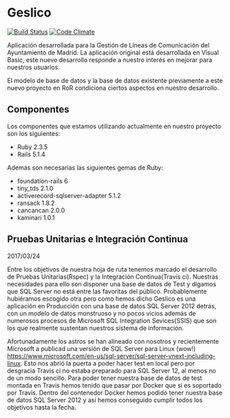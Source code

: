 # Geslico

[![Build Status](https://travis-ci.org/geslico/geslico.svg?branch=master)](https://travis-ci.org/geslico/geslico)
[![Code Climate](https://codeclimate.com/github/geslico/geslico/badges/gpa.svg)](https://codeclimate.com/github/geslico/geslico)

Aplicación desarrollada para la Gestión de Líneas de Comunicación del Ayuntamiento de Madrid. La aplicación original está desarrollada en Visual Basic, este nuevo desarrollo responde a nuestro interés en mejorar para nuestros usuarios. 

El modelo de base de datos y la base de datos existente previamente a este nuevo proyecto en RoR condiciona ciertos aspectos en nuestro desarrollo. 

## Componentes  

Los componentes que estamos utilizando actualmente en nuestro proyecto son los siguientes:

- Ruby 2.3.5
- Rails 5.1.4

Además son necesarias las siguientes gemas de Ruby:

- foundation-rails 6
- tiny_tds 2.1.0
- activerecord-sqlserver-adapter 5.1.2
- ransack 1.8.2
- cancancan 2.0.0
- kaminari 1.0.1


## Pruebas Unitarias e Integración Continua
2017/03/24

Entre los objetivos de nuestra hoja de ruta tenemos marcado el desarrollo de Pruebas Unitarias(Rspec) y la Integración Continua(Travis ci).
Nuestras necesidades para ello son disponer una base de datos de Test y digamos que SQL Server no está entre las favoritas del público. Probablemente hubiéramos escogido otra pero como hemos dicho Geslico es una aplicación en Producción con una base de datos SQL Server 2012 detrás, con un modelo de datos monstruoso y no pocos vicios además de numerosos procesos de Microsoft SQL Integration Sevices(SSIS) que son los que realmente sustentan nuestros sistema de información. 

Afortunadamente los astros se han alineado con nosotros y recientemente Microsoft a publicad una versión de SQL Server para Linux (wow!)  https://www.microsoft.com/en-us/sql-server/sql-server-vnext-including-linux. 
Esto nos abrió la puerta a poder hacer test en local pero por desgracia Travis ci no estaba preparado para SQL Server 12, al menos no de un modo sencillo. Para poder tener nuestra base de datos de test montada en Travis hemos tenido que pasar por Docker que si es soportado por Travis. Dentro del contenedor Docker hemos podido tener nuestra base de datos SQL Server 2012 y así hemos conseguido cumplir todos los objetivos hasta la fecha.
